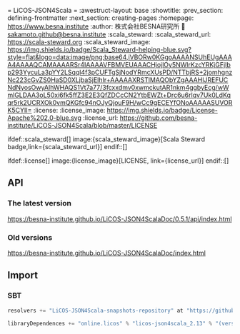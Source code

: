 = LiCOS-JSON4Scala =
:awestruct-layout: base
:showtitle:
:prev_section: defining-frontmatter
:next_section: creating-pages
:homepage: https://www.besna.institute
:author: 株式会社BESNA研究所
:email: sakamoto.github@besna.institute
:scala_steward:
:scala_steward_url: https://scala-steward.org
:scala_steward_image: https://img.shields.io/badge/Scala_Steward-helping-blue.svg?style=flat&logo=data:image/png;base64,iVBORw0KGgoAAAANSUhEUgAAAA4AAAAQCAMAAAARSr4IAAAAVFBMVEUAAACHjojlOy5NWlrKzcYRKjGFjIbp293YycuLa3pYY2LSqql4f3pCUFTgSjNodYRmcXUsPD/NTTbjRS+2jomhgnzNc223cGvZS0HaSD0XLjbaSjElhIr+AAAAAXRSTlMAQObYZgAAAHlJREFUCNdNyosOwyAIhWHAQS1Vt7a77/3fcxxdmv0xwmckutAR1nkm4ggbyEcg/wWmlGLDAA3oL50xi6fk5ffZ3E2E3QfZDCcCN2YtbEWZt+Drc6u6rlqv7Uk0LdKqqr5rk2UCRXOk0vmQKGfc94nOJyQjouF9H/wCc9gECEYfONoAAAAASUVORK5CYII=
:license:
:license_image: https://img.shields.io/badge/License-Apache%202.0-blue.svg
:license_url: https://github.com/besna-institute/LiCOS-JSON4Scala/blob/master/LICENSE

ifdef::scala_steward[]
image:{scala_steward_image}[Scala Steward badge,link={scala_steward_url}]
endif::[]

ifdef::license[]
image:{license_image}[LICENSE, link={license_url}]
endif::[]

## API

### The latest version

https://besna-institute.github.io/LiCOS-JSON4ScalaDoc/0.5.1/api/index.html

### Old versions

https://besna-institute.github.io/LiCOS-JSON4ScalaDoc/index.html

## Import

### SBT

```scala
resolvers += "LiCOS-JSON4Scala-snapshots-repository" at "https://github.com/besna-institute/LiCOS-JSON4Scala/raw/main/maven-repo/snapshots"
```

```scala
libraryDependences += "online.licos" % "licos-json4scala_2.13" % "(version)"
```